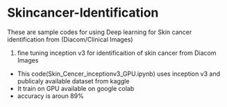 # Skincancer-Identification
These are sample codes for using Deep learning for Skin cancer identification from (Diacom/Clinical Images)

1. fine tuning inception v3 for identificaition of skin cancer from Diacom Images
- This code(Skin_Cencer_inceptionv3_GPU.ipynb) uses inception v3 and publicaly available dataset from kaggle
- It train on GPU available on google colab
- accuracy is aroun 89%
